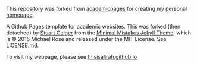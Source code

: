 

This repository was forked from [academicpages](https://github.com/academicpages/academicpages.github.io) for creating my personal [homepage](https://thisisalirah.github.io).

A Github Pages template for academic websites. This was forked (then detached) by [Stuart Geiger](https://github.com/staeiou) from the [Minimal Mistakes Jekyll Theme](https://mmistakes.github.io/minimal-mistakes/), which is © 2016 Michael Rose and released under the MIT License. See LICENSE.md.

To visit my webpage, please see [thisisalirah.github.io](https://thisisalirah.github.io)



